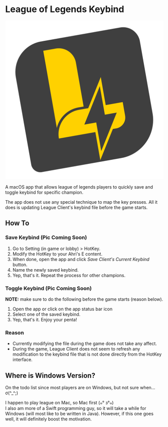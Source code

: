 # League of Legends Keybind

<img src="assets/img/logo.png" class="logo" alt="LoLKeybind">

A macOS app that allows league of legends players to quickly save and toggle keybind for specific champion.

The app does not use any special technique to map the key presses. All it does is updating League Client's keybind file before the game starts.

## How To

### Save Keybind (Pic Coming Soon)

1. Go to Setting (in game or lobby) > HotKey.
2. Modify the HotKey to your Ahri's E content.
3. When done, open the app and click *Save Client's Current Keybind* button.
4. Name the newly saved keybind.
5. Yep, that's it. Repeat the process for other champions.

### Toggle Keybind (Pic Coming Soon)

**NOTE:** make sure to do the following before the game starts (reason below).

1. Open the app or click on the app status bar icon
2. Select one of the saved keybind.
3. Yep, that's it. Enjoy your penta!

### Reason

- Currently modifying the file during the game does not take any affect.
- During the game, League Client does not seem to refresh any modification to the keybind file that is not done directly from the HotKey interface.

## Where is Windows Version?

On the todo list since most players are on Windows, but not sure when... σ(^_^;)

I happen to play league on Mac, so Mac first (๑° з°๑)<br>
I also am more of a Swift programming guy, so it will take a while for Windows (will most like to be written in Java). However, if this one goes well, it will definitely boost the motivation.
